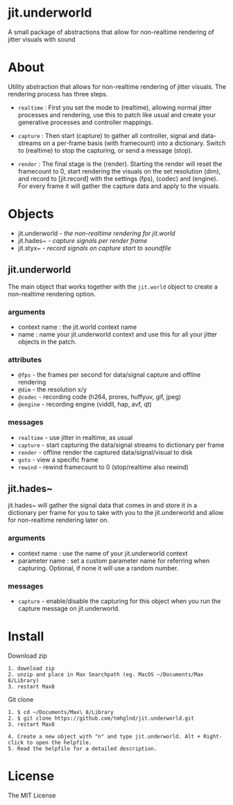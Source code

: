 # jit.underworld

A small package of abstractions that allow for non-realtime rendering of jitter visuals with sound

# About

Utility abstraction that allows for non-realtime rendering of jitter visuals. The rendering process has three steps. 

- `realtime` : First you set the mode to (realtime), allowing normal jitter processes and rendering, use this to patch like usual and create your generative processes and controller mappings. 

- `capture` : Then start (capture) to gather all controller, signal and data-streams on a per-frame basis (with framecount) into a dictionary. Switch to (realtime) to stop the capturing, or send a message (stop). 

- `render` : The final stage is the (render). Starting the render will reset the framecount to 0, start rendering the visuals on the set resolution (dim), and record to [jit.record] with the settings (fps), (codec) and (engine). For every frame it will gather the capture data and apply to the visuals.

# Objects

- jit.underworld - *the non-realtime rendering for jit.world*
- jit.hades~ - *capture signals per render frame*
- jit.styx~ - *record signals on capture start to soundfile*

## jit.underworld

The main object that works together with the `jit.world` object to create a non-realtime rendering option.
### arguments
- context name : the jit.world context name
- name : name your jit.underworld context and use this for all your jitter objects in the patch.

### attributes

- `@fps` - the frames per second for data/signal capture and offline rendering
- `@dim` - the resolution x/y
- `@codec` - recording code (h264, prores, huffyuv, gif, jpeg)
- `@engine` - recording engine (viddll, hap, avf, qt)

### messages

- `realtime` - use jitter in realtime, as usual
- `capture` - start capturing the data/signal streams to dictionary per frame
- `render` - offline render the captured data/signal/visual to disk
- `goto` - view a specific frame
- `rewind` - rewind framecount to 0 (stop/realtime also rewind)

## jit.hades~

jit.hades~ will gather the signal data that comes in and store it in a dictionary per frame for you to take with you to the jit.underworld and allow for non-realtime rendering later on.

### arguments

- context name : use the name of your jit.underworld context
- parameter name : set a custom parameter name for referring when capturing. Optional, if none it will use a random number.

### messages

- `capture` - enable/disable the capturing for this object when you run the capture message on jit.underworld.

# Install


Download zip
```
1. download zip
2. unzip and place in Max Searchpath (eg. MacOS ~/Documents/Max 8/Library)
3. restart Max8
```
Git clone
```
1. $ cd ~/Documents/Max\ 8/Library
2. $ git clone https://github.com/tmhglnd/jit.underworld.git
3. restart Max8
```
```
4. Create a new object with "n" and type jit.underworld. Alt + Right-click to open the helpfile.
5. Read the helpfile for a detailed description.
```

# License

The MIT License